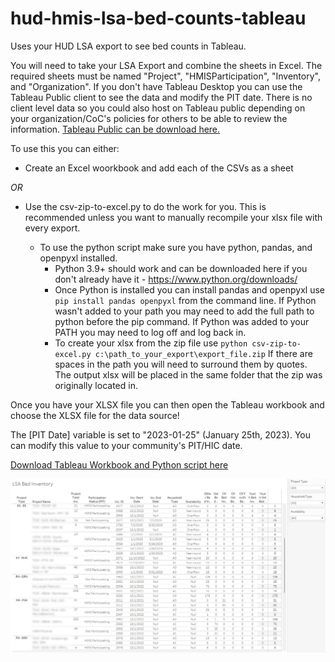 # hud-hmis-lsa-bed-counts-tableau
Uses your HUD LSA export to see bed counts in Tableau.

You will need to take your LSA Export and combine the sheets in Excel.  The required sheets must be named "Project", "HMISParticipation", "Inventory", and "Organization".  If you don't have Tableau Desktop you can use the Tableau Public client to see the data and modify the PIT date.  There is no client level data so you could also host on Tableau public depending on your organization/CoC's policies for others to be able to review the information.  [Tableau Public can be download here.](https://www.tableau.com/products/public/download)

To use this you can either: 

* Create an Excel woorkbook and add each of the CSVs as a sheet

*OR* 

* Use the csv-zip-to-excel.py to do the work for you.  This is recommended unless you want to manually recompile your xlsx file with every export.

  * To use the python script make sure you have python, pandas, and openpyxl installed.
    * Python 3.9+ should work and can be downloaded here if you don't already have it - https://www.python.org/downloads/
    * Once Python is installed you can install pandas and openpyxl use `pip install pandas openpyxl` from the command line.  If Python wasn't added to your path you may need to add the full path to python before the pip command. If Python was added to your PATH you may need to log off and log back in.
    * To create your xlsx from the zip file use `python csv-zip-to-excel.py c:\path_to_your_export\export_file.zip`  If there are spaces in the path you will need to surround them by quotes.  The output xlsx will be placed in the same folder that the zip was originally located in.
   
Once you have your XLSX file you can then open the Tableau workbook and choose the XLSX file for the data source!

The [PIT Date] variable is set to "2023-01-25" (January 25th, 2023).  You can modify this value to your community's PIT/HIC date.

[Download Tableau Workbook and Python script here](https://github.com/nmbgeek/hud-hmis-lsa-bed-counts-tableau/releases/latest)

![Tableau Preview](./preview.jpg)
